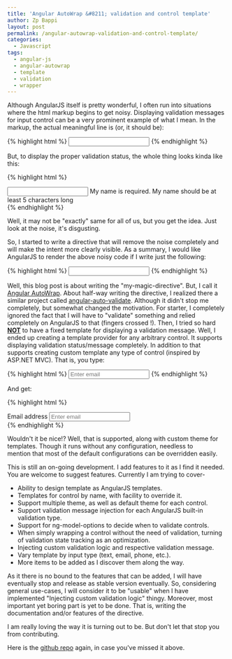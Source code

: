 ```yaml
---
title: 'Angular AutoWrap &#8211; validation and control template'
author: Zp Bappi
layout: post
permalink: /angular-autowrap-validation-and-control-template/
categories:
  - Javascript
tags:
  - angular-js
  - angular-autowrap
  - template
  - validation
  - wrapper
---
```

Although AngularJS itself is pretty wonderful, I often run into situations where the html markup begins to get noisy. Displaying validation messages for input control can be a very prominent example of what I mean. In the markup, the actual meaningful line is (or, it should be):

{% highlight html %}
<input type="text" name="myName" data-ng-model="model.myName" data-required data-ng-minlength="5" />
{% endhighlight %}

But, to display the proper validation status, the whole thing looks kinda like this:

{% highlight html %}
<div class="wrapper" data-ng-class="{'error': hasAnyError() && isDirty(), 'success': !hasAnyError() && isDirty()}">
	<input type="text" name="myName" data-ng-model="model.myName" data-required data-ng-minlength="5" />
	<span class="errorMessage" data-ng-show="hasRequiredError()">My name is required.</span>
	<span class="errorMessage" data-ng-show="hasMinLengthError()">My name should be at least 5 characters long</span>
</div>
{% endhighlight %}

Well, it may not be "exactly" same for all of us, but you get the idea. Just look at the noise, it's disgusting.

So, I started to write a directive that will remove the noise completely and will make the intent more clearly visible. As a summary, I would like AngularJS to render the above noisy code if I write just the following:

{% highlight html %}
<input type="text" name="myName" data-ng-model="model.myName" data-required data-ng-minlength="5" my-magic-directive />
{% endhighlight %}

Well, this blog post is about writing the "my-magic-directive". But, I call it [Angular AutoWrap][1]. About half-way writing the directive, I realized there a similar project called [angular-auto-validate](https://github.com/jonsamwell/angular-auto-validate). Although it didn't stop me completely, but somewhat changed the motivation. For starter, I completely ignored the fact that I will have to "validate" something and relied completely on AngularJS to that (fingers crossed !). Then, I tried so hard <span style="text-decoration: underline;">**NOT**</span> to have a fixed template for displaying a validation message. Well, I ended up creating a template provider for any arbitrary control. It supports displaying validation status/message completely. In addition to that supports creating custom template any type of control (inspired by ASP.NET MVC). That is, you type:

{% highlight html %}
<input type="email"
name="myEmail"
id="my-email"
placeholder="Enter email"
my-magic-directive
my-magic-label="Email address"
/>
{% endhighlight %}

And get:

{% highlight html %}
<div class="form-group">
	<label for="my-email">Email address</label>
	<input type="email" name="myEmail" class="form-control" id="my-email" placeholder="Enter email">
</div>
{% endhighlight %}

Wouldn't it be nice!? Well, that is supported, along with custom theme for templates. Though it runs without any configuration, needless to mention that most of the default configurations can be overridden easily.

This is still an on-going development. I add features to it as I find it needed. You are welcome to suggest features. Currently I am trying to cover-

  * Ability to design template as AngularJS templates.
  * Templates for control by name, with facility to override it.
  * Support multiple theme, as well as default theme for each control.
  * Support validation message injection for each AngularJS built-in validation type.
  * Support for ng-model-options to decide when to validate controls.
  * When simply wrapping a control without the need of validation, turning of validation state tracking as an optimization.
  * Injecting custom validation logic and respective validation message.
  * Vary template by input type (text, email, phone, etc.).
  * More items to be added as I discover them along the way.

As it there is no bound to the features that can be added, I will have eventually stop and release as stable version eventually. So, considering general use-cases, I will consider it to be "usable" when I have implemented "Injecting custom validation logic" thingy. Moreover, most important yet boring part is yet to be done. That is, writing the documentation and/or features of the directive.

I am really loving the way it is turning out to be. But don't let that stop you from contributing.

Here is the [github repo][1] again, in case you've missed it above.

 [1]: https://github.com/zpbappi/angular-autowrap
